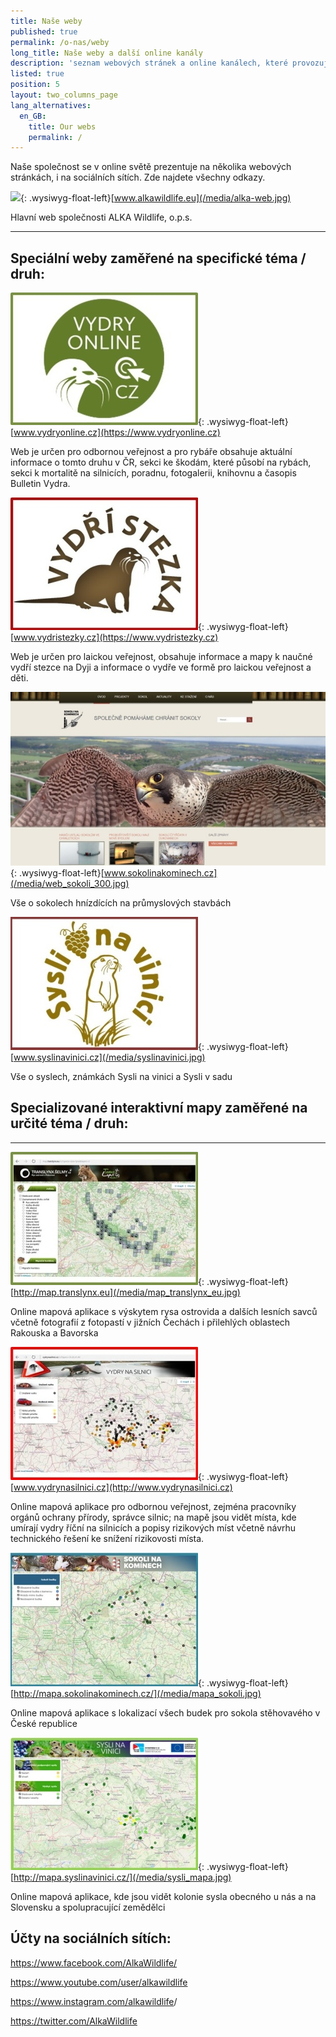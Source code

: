 ```yaml
---
title: Naše weby
published: true
permalink: /o-nas/weby
long_title: Naše weby a další online kanály
description: 'seznam webových stránek a online kanálech, které provozujeme'
listed: true
position: 5
layout: two_columns_page
lang_alternatives:
  en_GB:
    title: Our webs
    permalink: /
---
```

Naše společnost se v online světě prezentuje na několika webových stránkách, i na sociálních sítích. Zde najdete všechny odkazy.

![](/media/alka_web.jpg){: .wysiwyg-float-left}[www.alkawildlife.eu](/media/alka-web.jpg)

Hlavní web společnosti ALKA Wildlife, o.p.s.

<div class="clearfix"></div>

- - -

## **Speciální weby zaměřené na specifické téma / druh:**



![](/media/vydryonline_300.jpg){: .wysiwyg-float-left}[www.vydryonline.cz](https://www.vydryonline.cz)

Web je určen pro odbornou veřejnost a pro rybáře obsahuje aktuální informace o tomto druhu v ČR, sekci ke škodám, které působí na rybách, sekci k mortalitě na silnicích, poradnu, fotogalerii, knihovnu a časopis Bulletin Vydra.

<div class="clearfix"></div>

![](/media/vydristezky_300.jpg){: .wysiwyg-float-left}[www.vydristezky.cz](https://www.vydristezky.cz)

Web je určen pro laickou veřejnost, obsahuje informace a mapy k naučné vydří stezce na Dyji a informace o vydře ve formě pro laickou veřejnost a děti.

<div class="clearfix"></div>

![](/media/web_sokoli.jpg){: .wysiwyg-float-left}[www.sokolinakominech.cz](/media/web_sokoli_300.jpg)

Vše o sokolech hnízdících na průmyslových stavbách

<div class="clearfix"></div>

![](/media/syslinavinici.jpg){: .wysiwyg-float-left}[www.syslinavinici.cz](/media/syslinavinici.jpg)

Vše o syslech, známkách Sysli na vinici a Sysli v sadu

<div class="clearfix"></div>

## **Specializované interaktivní mapy zaměřené na určité téma / druh:**



- - -

![](/media/map_translynx_eu.jpg){: .wysiwyg-float-left}[http://map.translynx.eu](/media/map_translynx_eu.jpg)

Online mapová aplikace s výskytem rysa ostrovida a dalších lesních savců včetně fotografií z fotopastí v jižních Čechách i přilehlých oblastech Rakouska a Bavorska

<div class="clearfix"></div>

![](/media/vydrynasilnici_300.jpg){: .wysiwyg-float-left}[www.vydrynasilnici.cz](http://www.vydrynasilnici.cz)

Online mapová aplikace pro odbornou veřejnost, zejména pracovníky orgánů ochrany přírody, správce silnic; na mapě jsou vidět místa, kde umírají vydry říční na silnicích a popisy rizikových míst včetně návrhu technického řešení ke snížení rizikovosti místa.

<div class="clearfix"></div>

![](/media/mapa_sokoli.jpg){: .wysiwyg-float-left}[http://mapa.sokolinakominech.cz/](/media/mapa_sokoli.jpg)

Online mapová aplikace s lokalizací všech budek pro sokola stěhovavého v České republice

<div class="clearfix"></div>

![](/media/sysli_mapa.jpg){: .wysiwyg-float-left}[http://mapa.syslinavinici.cz/](/media/sysli_mapa.jpg)

Online mapová aplikace, kde jsou vidět kolonie sysla obecného u nás a na Slovensku a spolupracující zemědělci

<div class="clearfix"></div>

## Účty na sociálních sítích:

<https://www.facebook.com/AlkaWildlife/>

<https://www.youtube.com/user/alkawildlife>

<https://www.instagram.com/alkawildlife>/

<https://twitter.com/AlkaWildlife>
